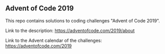 ## Advent of Code 2019

This repo contains solutions to coding challenges "Advent of Code 2019".

Link to the description: https://adventofcode.com/2019/about

Link to the Advent calendar of the challenges: https://adventofcode.com/2019